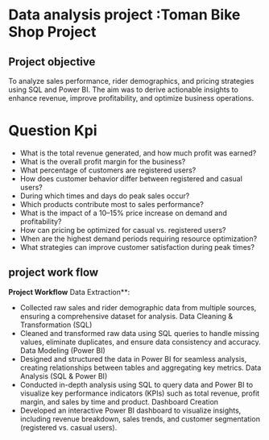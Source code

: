 # Data analysis  project :Toman Bike Shop Project
##  Project objective
To analyze sales performance, rider demographics, and pricing strategies using SQL and Power BI. The aim was to derive actionable insights to enhance revenue, improve profitability, and optimize business operations. 

# Question Kpi
- What is the total revenue generated, and how much profit was earned?
- What is the overall profit margin for the business?
- What percentage of customers are registered users?
- How does customer behavior differ between registered and casual users?
- During which times and days do peak sales occur?
- Which products contribute most to sales performance?
- What is the impact of a 10–15% price increase on demand and profitability?
- How can pricing be optimized for casual vs. registered users?
- When are the highest demand periods requiring resource optimization?
- What strategies can improve customer satisfaction during peak times?

## project work flow
**Project Workflow**
Data Extraction**:  
   - Collected raw sales and rider demographic data from multiple sources, ensuring a comprehensive dataset for analysis.
Data Cleaning & Transformation (SQL)  
   - Cleaned and transformed raw data using SQL queries to handle missing values, eliminate duplicates, and ensure data consistency and accuracy.
Data Modeling (Power BI) 
   - Designed and structured the data in Power BI for seamless analysis, creating relationships between tables and aggregating key metrics.
Data Analysis (SQL & Power BI) 
   - Conducted in-depth analysis using SQL to query data and Power BI to visualize key performance indicators (KPIs) such as total revenue, profit margin, and sales by time and product.
Dashboard Creation  
   - Developed an interactive Power BI dashboard to visualize insights, including revenue breakdown, sales trends, and customer segmentation (registered vs. casual users).
